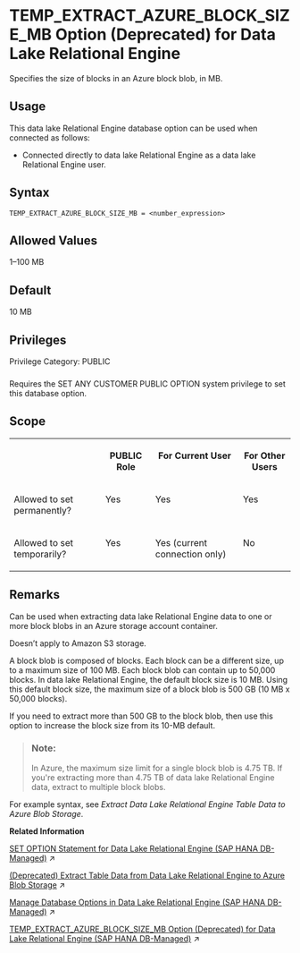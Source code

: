 <!-- loio36c211c5896e4b88ad8d275a785615f8 -->

# TEMP\_EXTRACT\_AZURE\_BLOCK\_SIZE\_MB Option \(Deprecated\) for Data Lake Relational Engine

Specifies the size of blocks in an Azure block blob, in MB.



<a name="loio36c211c5896e4b88ad8d275a785615f8__section_fq2_gpq_znb"/>

## Usage

This data lake Relational Engine database option can be used when connected as follows:

-   Connected directly to data lake Relational Engine as a data lake Relational Engine user.



<a name="loio36c211c5896e4b88ad8d275a785615f8__temp_extract_azure_block_syntax1"/>

## Syntax

```
TEMP_EXTRACT_AZURE_BLOCK_SIZE_MB = <number_expression>
```



<a name="loio36c211c5896e4b88ad8d275a785615f8__temp_extract_azure_block_values1"/>

## Allowed Values

1–100 MB



<a name="loio36c211c5896e4b88ad8d275a785615f8__temp_extract_azure_block_default1"/>

## Default

10 MB



<a name="loio36c211c5896e4b88ad8d275a785615f8__temp_extract_azure_block_priv1"/>

## Privileges

Privilege Category: PUBLIC



### 

Requires the SET ANY CUSTOMER PUBLIC OPTION system privilege to set this database option.



<a name="loio36c211c5896e4b88ad8d275a785615f8__temp_extract_azure_block_scope1"/>

## Scope


<table>
<tr>
<th valign="top">

 

</th>
<th valign="top">

PUBLIC Role

</th>
<th valign="top">

For Current User

</th>
<th valign="top">

For Other Users

</th>
</tr>
<tr>
<td valign="top">

Allowed to set permanently?

</td>
<td valign="top">

Yes

</td>
<td valign="top">

Yes

</td>
<td valign="top">

Yes

</td>
</tr>
<tr>
<td valign="top">

Allowed to set temporarily?

</td>
<td valign="top">

Yes

</td>
<td valign="top">

Yes \(current connection only\)

</td>
<td valign="top">

No

</td>
</tr>
</table>



<a name="loio36c211c5896e4b88ad8d275a785615f8__temp_extract_azure_block_remarks1"/>

## Remarks

Can be used when extracting data lake Relational Engine data to one or more block blobs in an Azure storage account container.

Doesn’t apply to Amazon S3 storage.

A block blob is composed of blocks. Each block can be a different size, up to a maximum size of 100 MB. Each block blob can contain up to 50,000 blocks. In data lake Relational Engine, the default block size is 10 MB. Using this default block size, the maximum size of a block blob is 500 GB \(10 MB x 50,000 blocks\).

If you need to extract more than 500 GB to the block blob, then use this option to increase the block size from its 10-MB default.

> ### Note:  
> In Azure, the maximum size limit for a single block blob is 4.75 TB. If you're extracting more than 4.75 TB of data lake Relational Engine data, extract to multiple block blobs.

For example syntax, see *Extract Data Lake Relational Engine Table Data to Azure Blob Storage*.

**Related Information**  


[SET OPTION Statement for Data Lake Relational Engine (SAP HANA DB-Managed)](https://help.sap.com/viewer/a898e08b84f21015969fa437e89860c8/2024_3_QRC/en-US/84a37a4b73ff4ba1ae53aad6b4c94803.html "Changes options that affect the behavior of the database and its compatibility with Transact-SQL. Setting the value of an option can change the behavior for all users or an individual user, in either a temporary or permanent scope.") :arrow_upper_right:

[(Deprecated) Extract Table Data from Data Lake Relational Engine to Azure Blob Storage](https://help.sap.com/viewer/a8942f1c84f2101594aad09c82c80aea/2024_3_QRC/en-US/72f882141a704328a7ff18c7b0b1914e.html "Use data lake Relational Engine TEMP_EXTRACT database options in your extraction query to extract data lake Relational Engine data to one or more block blobs in an Azure storage account container.") :arrow_upper_right:

[Manage Database Options in Data Lake Relational Engine (SAP HANA DB-Managed)](https://help.sap.com/viewer/9220e7fec0fe4503b5c5a6e21d584e63/2024_3_QRC/en-US/964f12eb2961478b8205f5bfd8ee2ec6.html "Data lake Relational Engine database options are configurable settings that change the way the data lake Relational Engine instance behaves or performs.") :arrow_upper_right:

[TEMP_EXTRACT_AZURE_BLOCK_SIZE_MB Option (Deprecated) for Data Lake Relational Engine (SAP HANA DB-Managed)](https://help.sap.com/viewer/a898e08b84f21015969fa437e89860c8/2024_3_QRC/en-US/802669466312448eb96e92e1270a5fa8.html "Specifies the size of blocks in an Azure block blob, in MB.") :arrow_upper_right:

